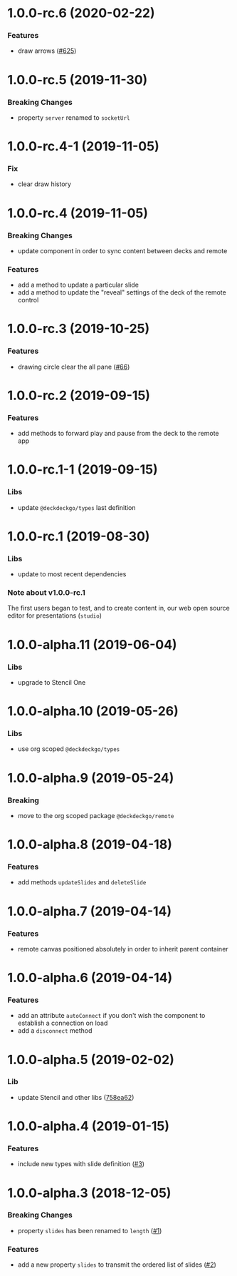 <a name="1.0.0-rc.6"></a>

# 1.0.0-rc.6 (2020-02-22)

### Features

- draw arrows ([#625](https://github.com/deckgo/deckdeckgo/issues/625))

<a name="1.0.0-rc.5"></a>

# 1.0.0-rc.5 (2019-11-30)

### Breaking Changes

- property `server` renamed to `socketUrl`

<a name="1.0.0-rc.4-1"></a>

# 1.0.0-rc.4-1 (2019-11-05)

### Fix

- clear draw history

<a name="1.0.0-rc.4"></a>

# 1.0.0-rc.4 (2019-11-05)

### Breaking Changes

- update component in order to sync content between decks and remote

### Features

- add a method to update a particular slide
- add a method to update the "reveal" settings of the deck of the remote control

<a name="1.0.0-rc.3"></a>

# 1.0.0-rc.3 (2019-10-25)

### Features

- drawing circle clear the all pane ([#66](https://github.com/deckgo/deckdeckgo/issues/66))

<a name="1.0.0-rc.2"></a>

# 1.0.0-rc.2 (2019-09-15)

### Features

- add methods to forward play and pause from the deck to the remote app

<a name="1.0.0-rc.1-1"></a>

# 1.0.0-rc.1-1 (2019-09-15)

### Libs

- update `@deckdeckgo/types` last definition

<a name="1.0.0-rc.1"></a>

# 1.0.0-rc.1 (2019-08-30)

### Libs

- update to most recent dependencies

### Note about v1.0.0-rc.1

The first users began to test, and to create content in, our web open source editor for presentations (`studio`)

<a name="1.0.0-alpha.11"></a>

# 1.0.0-alpha.11 (2019-06-04)

### Libs

- upgrade to Stencil One

<a name="1.0.0-alpha.10"></a>

# 1.0.0-alpha.10 (2019-05-26)

### Libs

- use org scoped `@deckdeckgo/types`

<a name="1.0.0-alpha.9"></a>

# 1.0.0-alpha.9 (2019-05-24)

### Breaking

- move to the org scoped package `@deckdeckgo/remote`

<a name="1.0.0-alpha.8"></a>

# 1.0.0-alpha.8 (2019-04-18)

### Features

- add methods `updateSlides` and `deleteSlide`

<a name="1.0.0-alpha.7"></a>

# 1.0.0-alpha.7 (2019-04-14)

### Features

- remote canvas positioned absolutely in order to inherit parent container

<a name="1.0.0-alpha.6"></a>

# 1.0.0-alpha.6 (2019-04-14)

### Features

- add an attribute `autoConnect` if you don't wish the component to establish a connection on load
- add a `disconnect` method

<a name="1.0.0-alpha.5"></a>

# 1.0.0-alpha.5 (2019-02-02)

### Lib

- update Stencil and other libs ([758ea62](https://github.com/deckgo/deckdeckgo-remote/commit/758ea62c884a67195753f805088d11e43a516873))

<a name="1.0.0-alpha.4"></a>

# 1.0.0-alpha.4 (2019-01-15)

### Features

- include new types with slide definition ([#3](https://github.com/deckgo/deckdeckgo-remote/issues/3))

<a name="1.0.0-alpha.3"></a>

# 1.0.0-alpha.3 (2018-12-05)

### Breaking Changes

- property `slides` has been renamed to `length` ([#1](https://github.com/deckgo/deckdeckgo-remote/issues/1))

### Features

- add a new property `slides` to transmit the ordered list of slides ([#2](https://github.com/deckgo/deckdeckgo-remote/issues/2))
